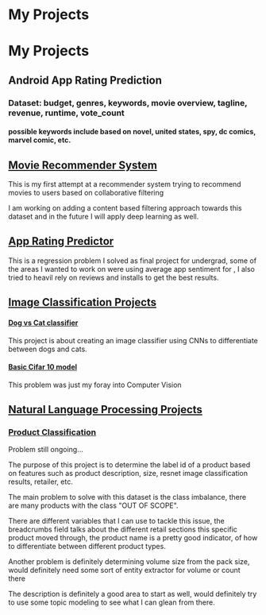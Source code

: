 #       **My Projects**

#       **My Projects**

## Android App Rating Prediction

### Dataset: budget, genres, keywords, movie overview, tagline, revenue, runtime, vote_count

#### possible keywords include based on novel, united states, spy, dc comics, marvel comic, etc.

## [Movie Recommender System](https://github.com/NikhilGaur406/RecommenderSystems)
This is my first attempt at a recommender system trying to recommend movies to users based on collaborative filtering

I am working on adding a content based filtering approach towards this dataset and in the future I will apply deep learning as well.

## [App Rating Predictor](https://github.com/NikhilGaur406/AndroidAppRating)
This is a regression problem I solved as final project for undergrad, some of the areas I wanted to work on were using average app sentiment for , I also tried to heavil rely on reviews and installs to get the best results.
## [Image Classification Projects](https://github.com/NikhilGaur406/DogCatClassifier)
#### [Dog vs Cat classifier](https://github.com/NikhilGaur406/ImageClassificationProjects/blob/master/Dog_Cat_Image_Classifier.ipynb) 

This project is about creating an image classifier using CNNs to differentiate between dogs and cats.

#### [Basic Cifar 10 model](https://github.com/NikhilGaur406/ImageClassificationProjects/blob/master/Cifar_First_CNN_Model.ipynb)

This problem was just my foray into Computer Vision

## [Natural Language Processing Projects](https://github.com/NikhilGaur406/NLPProjects)
### [Product Classification](https://github.com/NikhilGaur406/NLPProjects/blob/master/Product%20Classification.ipynb)
Problem still ongoing...

The purpose of this project is to determine the label id of a product based on features such as product description, size, resnet image classification results, retailer, etc.

The main problem to solve with this dataset is the class imbalance, there are many products with the class "OUT OF SCOPE".

There are different variables that I can use to tackle this issue, the breadcrumbs field talks about the different retail sections this specific product moved through, the product name is a pretty good indicator, of how to differentiate between different product types.

Another problem is definitely determining volume size from the pack size, would definitely need some sort of entity extractor for volume or count there

The description is definitely a good area to start as well, would definitely try to use some topic modeling to see what I can glean from there.



